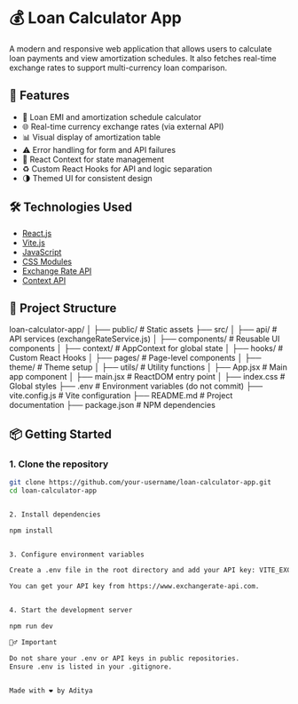 # 💰 Loan Calculator App

A modern and responsive web application that allows users to calculate loan payments and view amortization schedules. It also fetches real-time exchange rates to support multi-currency loan comparison.

## 🚀 Features

- 💸 Loan EMI and amortization schedule calculator
- 🌐 Real-time currency exchange rates (via external API)
- 📊 Visual display of amortization table
- ⚠️ Error handling for form and API failures
- 🧠 React Context for state management
- ♻️ Custom React Hooks for API and logic separation
- 🌗 Themed UI for consistent design

## 🛠️ Technologies Used

- [React.js](https://reactjs.org/)
- [Vite.js](https://vitejs.dev/)
- [JavaScript](https://developer.mozilla.org/en-US/docs/Web/JavaScript)
- [CSS Modules](https://github.com/css-modules/css-modules)
- [Exchange Rate API](https://www.exchangerate-api.com/)
- [Context API](https://reactjs.org/docs/context.html)

## 🧾 Project Structure

loan-calculator-app/
│
├── public/ # Static assets
├── src/
│ ├── api/ # API services (exchangeRateService.js)
│ ├── components/ # Reusable UI components
│ ├── context/ # AppContext for global state
│ ├── hooks/ # Custom React Hooks
│ ├── pages/ # Page-level components
│ ├── theme/ # Theme setup
│ ├── utils/ # Utility functions
│ ├── App.jsx # Main app component
│ ├── main.jsx # ReactDOM entry point
│ ├── index.css # Global styles
├── .env # Environment variables (do not commit)
├── vite.config.js # Vite configuration
├── README.md # Project documentation
├── package.json # NPM dependencies



## 📦 Getting Started

### 1. Clone the repository

```bash
git clone https://github.com/your-username/loan-calculator-app.git
cd loan-calculator-app


2. Install dependencies

npm install


3. Configure environment variables

Create a .env file in the root directory and add your API key: VITE_EXCHANGERATE_API_KEY=your_api_key_here

You can get your API key from https://www.exchangerate-api.com.


4. Start the development server

npm run dev

🙅‍♂️ Important

Do not share your .env or API keys in public repositories.
Ensure .env is listed in your .gitignore.


Made with ❤️ by Aditya